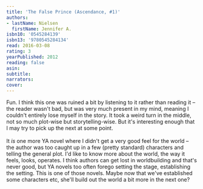 ```yaml
---
title: 'The False Prince (Ascendance, #1)'
authors:
- lastName: Nielsen
  firstName: Jennifer A.
isbn10: '0545284139'
isbn13: '9780545284134'
read: 2016-03-08
rating: 3
yearPublished: 2012
reading: false
asin:
subtitle:
narrators:
cover:
---
```

Fun. I think this one was ruined a bit by listening to it rather than reading it – the reader wasn't bad, but was very much present in my mind, meaning I couldn't entirely lose myself in the story. It took a weird turn in the middle, not so much plot-wise but storytelling-wise. But it's interesting enough that I may try to pick up the next at some point.<br/><br/>It <em>is</em> one more YA novel where I didn't get a very good feel for the world – the author was too caught up in a few (pretty standard) characters and telling the general plot. I'd like to know more about the world, the way it feels, looks, operates. I think authors can get lost in worldbuilding and that's never good, but YA novels too often forego setting the stage, establishing the setting. This is one of those novels. Maybe now that we've established some characters etc, she'll build out the world a bit more in the next one?